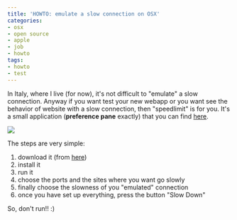 ```yaml
---
title: 'HOWTO: emulate a slow connection on OSX'
categories:
- osx
- open source
- apple
- job
- howto
tags:
- howto
- test
---
```

In Italy, where I live (for now), it's not difficult to "emulate" a slow
connection. Anyway if you want test your new webapp or you want see the
behavior of website with a slow connection, then "speedlimit" is for you. It's
a small application (**preference pane** exactly) that you can find
[here](http://mschrag.github.com/).

[![]({{site.url}}/images/speedlimit.png)]({{site.url}}/images/speedlimit.png)

  
The steps are very simple:

  1. download it (from [here](http://mschrag.github.com/))
  2. install it
  3. run it
  4. choose the ports and the sites where you want go slowly
  5. finally choose the slowness of you "emulated" connection
  6. once you have set up everything, press the button "Slow Down"
  

  
So, don't run!! :)

